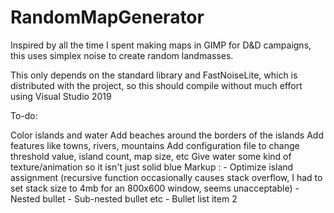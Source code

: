 # RandomMapGenerator

Inspired by all the time I spent making maps in GIMP for D&D campaigns,
this uses simplex noise to create random landmasses.

This only depends on the standard library and FastNoiseLite, which is distributed with the project,
so this should compile without much effort using Visual Studio 2019

To-do:

Color islands and water
Add beaches around the borders of the islands
Add features like towns, rivers, mountains
Add configuration file to change threshold value, island count, map size, etc
Give water some kind of texture/animation so it isn't just solid blue
 Markup : - Optimize island assignment (recursive function occasionally causes stack overflow, I had to set stack size to 4mb for an 800x600 window, seems unacceptable)
              - Nested bullet
                  - Sub-nested bullet etc
          - Bullet list item 2 
